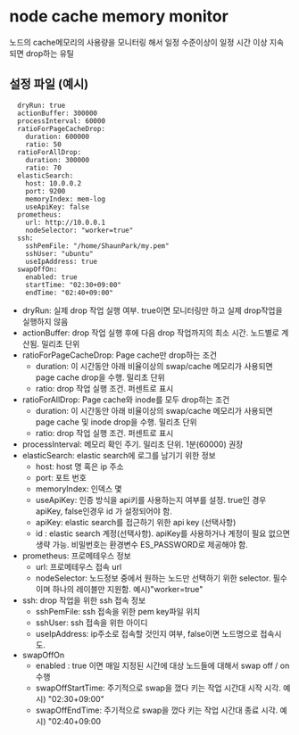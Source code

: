 # node cache memory monitor
노드의 cache메모리의 사용량을 모니터링 해서 일정 수준이상이 일정 시간 이상 지속되면 drop하는 유틸

## 설정 파일 (예시)
```
  dryRun: true
  actionBuffer: 300000
  processInterval: 60000
  ratioForPageCacheDrop: 
    duration: 600000
    ratio: 50
  ratioForAllDrop: 
    duration: 300000
    ratio: 70
  elasticSearch: 
    host: 10.0.0.2
    port: 9200
    memoryIndex: mem-log
    useApiKey: false
  prometheus: 
    url: http://10.0.0.1
    nodeSelector: "worker=true"
  ssh:
    sshPemFile: "/home/ShaunPark/my.pem"
    sshUser: "ubuntu"
    useIpAddress: true
  swapOffOn:
    enabled: true
    startTime: "02:30+09:00"
    endTime: "02:40+09:00"    
```
  - dryRun: 실제 drop 작업 실행 여부. true이면 모니터링만 하고 실제 drop작업을 실행하지 않음
  - actionBuffer: drop 작업 실행 후에 다음 drop 작업까지의 최소 시간. 노드별로 계산됨. 밀리초 단위
  - ratioForPageCacheDrop: Page cache만 drop하는 조건
    - duration: 이 시간동안 아래 비율이상의 swap/cache 메모리가 사용되면 page cache drop을 수행. 밀리초 단위
    - ratio: drop 작업 실행 조건. 퍼센트로 표시
  - ratioForAllDrop: Page cache와 inode를 모두 drop하는 조건  
    - duration:  이 시간동안 아래 비율이상의 swap/cache 메모리가 사용되면 page cache 및 inode drop을 수행. 밀리초 단위
    - ratio: drop 작업 실행 조건. 퍼센트로 표시
  - processInterval: 메모리 확인 주기. 밀리초 단위. 1분(60000) 권장
  - elasticSearch: elastic search에 로그를 남기기 위한 정보
    - host: host 명 혹은 ip 주소
    - port: 포트 번호
    - memoryIndex: 인덱스 몇
    - useApiKey: 인증 방식을 api키를 사용하는지 여부를 설정. true인 경우 apiKey, false인경우 id 가 설정되어야 함.
    - apiKey: elastic search를 접근하기 위한 api key (선택사항)
    - id : elastic search 계정(선택사항). apiKey를 사용하거나 계정이 필요 없으면 생략 가능. 비밀번호는 환경변수 ES_PASSWORD로 제공해야 함.
  - prometheus: 프로메테우스 정보
    - url: 프로메테우스 접속 url
    - nodeSelector: 노드정보 중에서 원하는 노드만 선택하기 위한 selector. 필수이며 하나의 레이블만 지원함. 예시)"worker=true"
  - ssh: drop 작업을 위한 ssh 접속 정보
    - sshPemFile: ssh 접속을 위한 pem key파일 위치
    - sshUser: ssh 접속을 위한 아이디
    - useIpAddress: ip주소로 접속할 것인지 여부, false이면 노드명으로 접속시도.
  - swapOffOn
    - enabled : true 이면 매일 지정된 시간에 대상 노드들에 대해서 swap off / on  수행
    - swapOffStartTime: 주기적으로 swap을 껐다 키는 작업 시간대 시작 시각. 예시) "02:30+09:00"
    - swapOffEndTime:  주기적으로 swap을 껐다 키는 작업 시간대 종료 시각. 예시) "02:40+09:00
